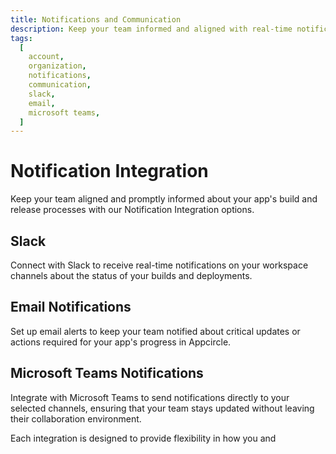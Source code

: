 ```yaml
---
title: Notifications and Communication
description: Keep your team informed and aligned with real-time notifications and communication options in Appcircle.
tags:
  [
    account,
    organization,
    notifications,
    communication,
    slack,
    email,
    microsoft teams,
  ]
---
```


# Notification Integration

Keep your team aligned and promptly informed about your app's build and release processes with our Notification Integration options.

## Slack

Connect with Slack to receive real-time notifications on your workspace channels about the status of your builds and deployments.

## Email Notifications

Set up email alerts to keep your team notified about critical updates or actions required for your app's progress in Appcircle.

## Microsoft Teams Notifications

Integrate with Microsoft Teams to send notifications directly to your selected channels, ensuring that your team stays updated without leaving their collaboration environment.

Each integration is designed to provide flexibility in how you and
